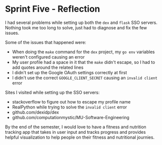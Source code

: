 # Sprint Five - Reflection
I had several problems while setting up both the `dex` and `flask` SSO servers. Nothing took me too long to solve, just had to diagnose and fix the few issues. 

Some of the issues that happened were:
- When doing the `make` command for the `dex` project, my `go env` variables weren't configured causing an error
- My user profile had a space in it that the `make` didn't escape, so I had to add quotes around the related lines
- I didn't set up the Google OAuth settings correctly at first
- I didn't use the correct `GOOGLE_CLIENT_SECRET` causing an `invalid client` error

Sites I visited while setting up the SSO servers:
- stackoverflow to figure out how to escape my profile name
- RealPython while trying to solve the `invalid client` error
- github.com/dexidp/dex
- github.com/computationmystic/MU-Software-Engineering

By the end of the semester, I would love to have a fitness and nutrition tracking app that takes in user input and tracks progress and provides helpful visualization to help people on their fitness and nutritional journies.
